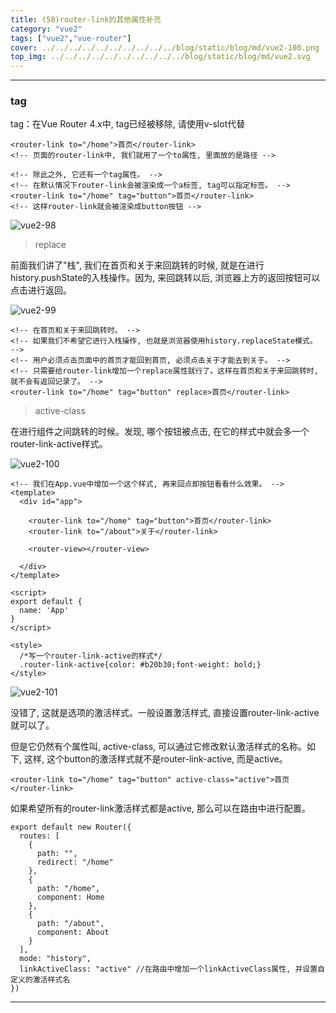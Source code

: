 ```yaml
---
title: (58)router-link的其他属性补充
category: "vue2"
tags: ["vue2","vue-router"]
cover: ../../../../../../../../../../blog/static/blog/md/vue2-100.png
top_img: ../../../../../../../../../../blog/static/blog/md/vue2.svg
---
```


***

### tag

tag：在Vue Router 4.x中, tag已经被移除, 请使用v-slot代替


    <router-link to="/home">首页</router-link>
    <!-- 页面的router-link中, 我们就用了一个to属性, 里面放的是路径 -->
    
    <!-- 除此之外, 它还有一个tag属性。 -->
    <!-- 在默认情况下router-link会被渲染成一个a标签, tag可以指定标签。 -->
    <router-link to="/home" tag="button">首页</router-link>
    <!-- 这样router-link就会被渲染成button按钮 -->


![vue2-98](../../../../../../../../../../blog/static/blog/md/vue2-98.png)


> replace

前面我们讲了"栈", 我们在首页和关于来回跳转的时候, 就是在进行history.pushState的入栈操作。因为, 来回跳转以后, 浏览器上方的返回按钮可以点击进行返回。

![vue2-99](../../../../../../../../../../blog/static/blog/md/vue2-99.png)


    <!-- 在首页和关于来回跳转时。 -->
    <!-- 如果我们不希望它进行入栈操作, 也就是浏览器使用history.replaceState模式。 -->
    <!-- 用户必须点击页面中的首页才能回到首页, 必须点击关于才能去到关于。 -->
    <!-- 只需要给router-link增加一个replace属性就行了。这样在首页和关于来回跳转时, 就不会有返回记录了。 -->
    <router-link to="/home" tag="button" replace>首页</router-link>


> active-class

在进行组件之间跳转的时候。发现, 哪个按钮被点击, 在它的样式中就会多一个router-link-active样式。

![vue2-100](../../../../../../../../../../blog/static/blog/md/vue2-100.png)


    <!-- 我们在App.vue中增加一个这个样式, 再来回点即按钮看看什么效果。 -->
    <template>
      <div id="app">
    
        <router-link to="/home" tag="button">首页</router-link>
        <router-link to="/about">关于</router-link>
    
        <router-view></router-view>
    
      </div>
    </template>
    
    <script>
    export default {
      name: 'App'
    }
    </script>
    
    <style>
      /*写一个router-link-active的样式*/
      .router-link-active{color: #b20b30;font-weight: bold;}
    </style>


![vue2-101](../../../../../../../../../../blog/static/blog/md/vue2-101.png)

没错了, 这就是选项的激活样式。一般设置激活样式, 直接设置router-link-active就可以了。

但是它仍然有个属性叫, active-class, 可以通过它修改默认激活样式的名称。如下, 这样, 这个button的激活样式就不是router-link-active, 而是active。

    <router-link to="/home" tag="button" active-class="active">首页</router-link>

如果希望所有的router-link激活样式都是active, 那么可以在路由中进行配置。

    export default new Router({
      routes: [
        {
          path: "",
          redirect: "/home"
        },
        {
          path: "/home",
          component: Home
        },
        {
          path: "/about",
          component: About
        }
      ],
      mode: "history",
      linkActiveClass: "active" //在路由中增加一个linkActiveClass属性, 并设置自定义的激活样式名
    })

***